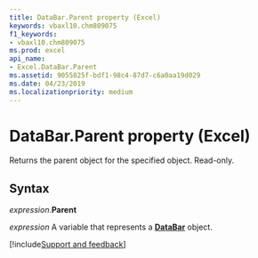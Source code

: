 ```yaml
---
title: DataBar.Parent property (Excel)
keywords: vbaxl10.chm809075
f1_keywords:
- vbaxl10.chm809075
ms.prod: excel
api_name:
- Excel.DataBar.Parent
ms.assetid: 9055825f-bdf1-98c4-87d7-c6a0aa19d029
ms.date: 04/23/2019
ms.localizationpriority: medium
---
```



# DataBar.Parent property (Excel)

Returns the parent object for the specified object. Read-only.


## Syntax

_expression_.**Parent**

_expression_ A variable that represents a **[DataBar](Excel.DataBar.md)** object.




[!include[Support and feedback](~/includes/feedback-boilerplate.md)]